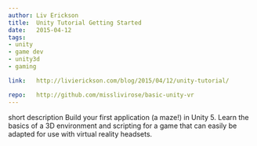 ```yaml
---
author:	Liv Erickson
title:	Unity Tutorial Getting Started 
date:	2015-04-12
tags:	
- unity
- game dev
- unity3d
- gaming 

link:	http://livierickson.com/blog/2015/04/12/unity-tutorial/ 

repo: 	http://github.com/misslivirose/basic-unity-vr
---
```

short description	Build your first application (a maze!) in Unity 5. Learn the basics of a 3D environment and scripting for a game that can easily be adapted for use with virtual reality headsets.
